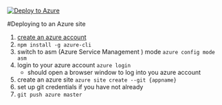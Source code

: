 [![Deploy to Azure](http://azuredeploy.net/deploybutton.png)](https://azuredeploy.net/)

#Deploying to an Azure site
1. [create an azure account](https://account.windowsazure.com/Home/Index)
2. `npm install -g azure-cli`
3. switch to asm (Azure Service Management ) mode `azure config mode asm`
4. login to your azure account `azure login`
	- should open a browser window to log into you azure account
5. create an azure site `azure site create --git {appname}`
6. set up git credentials if you have not already
7. `git push azure master`
 

